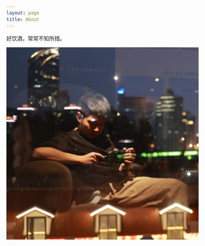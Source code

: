 ```yaml
---
layout: page
title: About
---
```


好饮酒，常常不知所措。

![me](https://raw.githubusercontent.com/Tsinglung-Tseng/Tsinglung-Tseng.github.io/master/_posts/_pic/IMG_0164.jpeg)